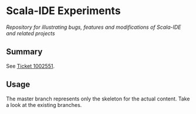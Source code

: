 # Scala-IDE Experiments
*Repository for illustrating bugs, features and modifications of Scala-IDE and related projects*

## Summary
See [Ticket 1002551](https://scala-ide-portfolio.assembla.com/spaces/scala-ide/tickets/1002551).

## Usage
The master branch represents only the skeleton for the actual content. Take a look at the existing branches.
